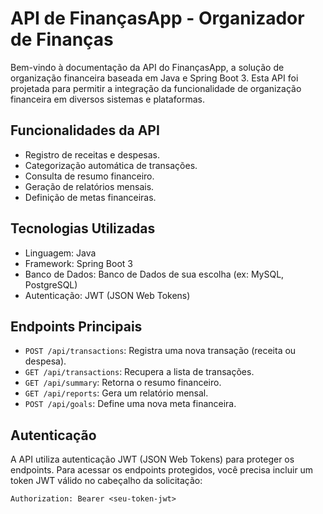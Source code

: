 # API de FinançasApp - Organizador de Finanças

Bem-vindo à documentação da API do FinançasApp, a solução de organização financeira baseada em Java e Spring Boot 3. Esta API foi projetada para permitir a integração da funcionalidade de organização financeira em diversos sistemas e plataformas.

## Funcionalidades da API

- Registro de receitas e despesas.
- Categorização automática de transações.
- Consulta de resumo financeiro.
- Geração de relatórios mensais.
- Definição de metas financeiras.

## Tecnologias Utilizadas

- Linguagem: Java
- Framework: Spring Boot 3
- Banco de Dados: Banco de Dados de sua escolha (ex: MySQL, PostgreSQL)
- Autenticação: JWT (JSON Web Tokens)

## Endpoints Principais

- `POST /api/transactions`: Registra uma nova transação (receita ou despesa).
- `GET /api/transactions`: Recupera a lista de transações.
- `GET /api/summary`: Retorna o resumo financeiro.
- `GET /api/reports`: Gera um relatório mensal.
- `POST /api/goals`: Define uma nova meta financeira.

## Autenticação

A API utiliza autenticação JWT (JSON Web Tokens) para proteger os endpoints. Para acessar os endpoints protegidos, você precisa incluir um token JWT válido no cabeçalho da solicitação:

```http
Authorization: Bearer <seu-token-jwt>